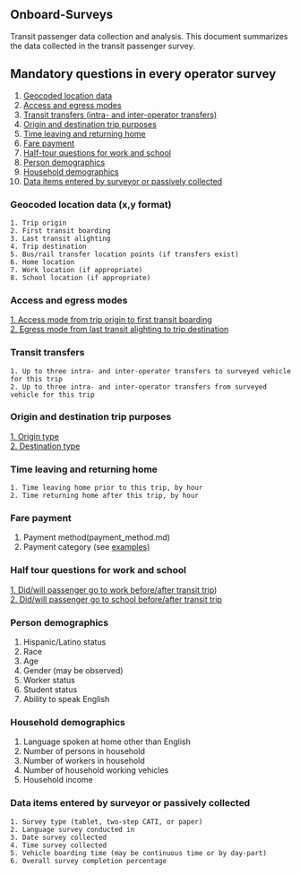 
## Onboard-Surveys

Transit passenger data collection and analysis. This document summarizes the data collected in the transit passenger survey.


## Mandatory questions in every operator survey

1.  [Geocoded location data](#geocoded-location-data)  
2.  [Access and egress modes](#access-and-egress-modes)  
3.  [Transit transfers (intra- and inter-operator transfers)](#transit-transfers)  
4.  [Origin and destination trip purposes](#origin-and-destination-trip-purposes)  
5.  [Time leaving and returning home](#time-leaving-and-returning-home)  
6.  [Fare payment](#fare-payment)  
7.  [Half-tour questions for work and school](#half-tour-questions-for-work-and-school)  
8.  [Person demographics](#person-demographics)  
9.  [Household demographics](#household-demographics)  
10. [Data items entered by surveyor or passively collected](#data-items-entered-by-surveyor-or-passively-collected)  
 


### Geocoded location data (x,y format)
```
1. Trip origin  
2. First transit boarding  
3. Last transit alighting  
4. Trip destination  
5. Bus/rail transfer location points (if transfers exist)  
6. Home location  
7. Work location (if appropriate)  
8. School location (if appropriate)  
```

### Access and egress modes

[1. Access mode from trip origin to first transit boarding](access.md)  
[2. Egress mode from last transit alighting to trip destination](egress.md)  

### Transit transfers
```
1. Up to three intra- and inter-operator transfers to surveyed vehicle for this trip  
2. Up to three intra- and inter-operator transfers from surveyed vehicle for this trip  
```

### Origin and destination trip purposes

[1. Origin type](./origin.md)  
[2. Destination type](./destination.md)  


### Time leaving and returning home
```
1. Time leaving home prior to this trip, by hour  
2. Time returning home after this trip, by hour  
```

### Fare payment
1. Payment method(payment_method.md)  
2. Payment category (see [examples)](payment_category.md)  

### Half tour questions for work and school
[1. Did/will passenger go to work before/after transit trip](work_half-tour.md))    
[2. Did/will passenger go to school before/after transit trip](school_half-tour.md)  


### Person demographics

1. Hispanic/Latino status  
2. Race  
3. Age  
4. Gender (may be observed)  
5. Worker status  
6. Student status  
7. Ability to speak English  


### Household demographics

1. Language spoken at home other than English  
2. Number of persons in household  
3. Number of workers in household  
4. Number of household working vehicles  
5. Household income  

### Data items entered by surveyor or passively collected
```
1. Survey type (tablet, two-step CATI, or paper)  
2. Language survey conducted in  
3. Date survey collected   
4. Time survey collected   
5. Vehicle boarding time (may be continuous time or by day-part)  
6. Overall survey completion percentage  
```
 

